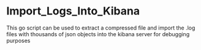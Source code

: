 # Import_Logs_Into_Kibana
This go script can be used to extract a compressed file and import the .log files with thousands of json objects into the kibana server for debugging purposes
